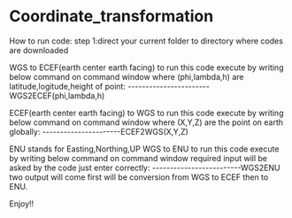 # Coordinate_transformation
How to run code:
step 1:direct your current folder to directory where codes are downloaded

WGS to ECEF(earth center earth facing)
to run this code execute by writing below command on command window where (phi,lambda,h) are latitude,logitude,height of point:
-----------------------WGS2ECEF(phi,lambda,h)

ECEF(earth center earth facing) to WGS
to run this code execute by writing below command on command window where (X,Y,Z) are the point on earth globally: 
----------------------ECEF2WGS(X,Y,Z)

ENU stands for Easting,Northing,UP
WGS to ENU
to run this code execute by writing below command on command window required input will be asked by the code just enter correctly:
-------------------------WGS2ENU
two output will come first will be conversion from WGS to ECEF then to ENU.


Enjoy!!


   
